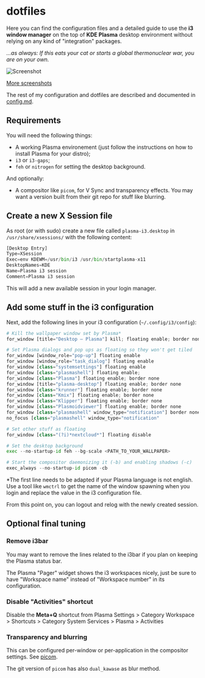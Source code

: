 # dotfiles

Here you can find the configuration files and a detailed guide to use the **i3 window manager** on the top of **KDE Plasma** desktop environment without relying on any kind of "integration" packages.

*...as always: If this eats your cat or starts a global thermonuclear war, you are on your own.*

![Screenshot](https://i.imgur.com/Wipid81.png "General Screenshot")

[More screenshots](http://imgur.com/a/KzJZn)

The rest of my configuration and dotfiles are described and documented in [config.md](config.md).

## Requirements

You will need the following things:

- A working Plasma environement (just follow the instructions on how to install Plasma for your distro);
- `i3` or `i3-gaps`;
- `feh` or `nitrogen` for setting the desktop background.

And optionally:

- A compositor like `picom`, for V Sync and transparency effects. You may want a version built from their git repo for stuff like blurring.

## Create a new X Session file

As root (or with sudo) create a new file called `plasma-i3.desktop` in `/usr/share/xsessions/` with the following content:

```python
[Desktop Entry]
Type=XSession
Exec=env KDEWM=/usr/bin/i3 /usr/bin/startplasma-x11
DesktopNames=KDE
Name=Plasma i3 session
Comment=Plasma i3 session
```

This will add a new available session in your login manager.

## Add some stuff in the i3 configuration

Next, add the following lines in your i3 configuration (`~/.config/i3/config`):

```python
# Kill the wallpaper window set by Plasma*
for_window [title="Desktop — Plasma"] kill; floating enable; border none

# Set Plasma dialogs and pop ups as floating so they won't get tiled
for_window [window_role="pop-up"] floating enable
for_window [window_role="task_dialog"] floating enable
for_window [class="systemsettings"] floating enable
for_window [class="plasmashell"] floating enable;
for_window [class="Plasma"] floating enable; border none
for_window [title="plasma-desktop"] floating enable; border none
for_window [class="krunner"] floating enable; border none
for_window [class="Kmix"] floating enable; border none
for_window [class="Klipper"] floating enable; border none
for_window [class="Plasmoidviewer"] floating enable; border none
for_window [class="plasmashell" window_type="notification"] border none, move right 700px, move down 450px
no_focus [class="plasmashell" window_type="notification"

# Set other stuff as floating
for_window [class="(?i)*nextcloud*"] floating disable

# Set the desktop background
exec --no-startup-id feh --bg-scale <PATH_TO_YOUR_WALLPAPER>

# Start the compositor daemonizing it (-b) and enabling shadows (-c)
exec_always --no-startup-id picom -cb
```

\*The first line needs to be adapted if your Plasma language is not english. Use a tool like `wmctrl` to get the name of the window spawning when you login and replace the value in the i3 configuration file.

From this point on, you can logout and relog with the newly created session.

## Optional final tuning

### Remove i3bar

You may want to remove the lines related to the i3bar if you plan on keeping the Plasma status bar.

The Plasma "Pager" widget shows the i3 workspaces nicely, just be sure to have "Workspace name" instead of "Workspace number" in its configuration.

### Disable "Activities" shortcut

Disable the **Meta+Q** shortcut from Plasma Settings > Category Workspace > Shortcuts > Category System Services > Plasma > Activities

### Transparency and blurring

This can be configured per-window or per-application in the compositor settings. See [picom](https://wiki.archlinux.org/title/Picom). 

The git version of `picom` has also `dual_kawase` as blur method.
